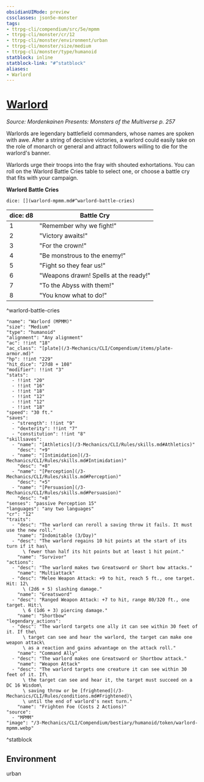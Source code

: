 ```yaml
---
obsidianUIMode: preview
cssclasses: json5e-monster
tags:
- ttrpg-cli/compendium/src/5e/mpmm
- ttrpg-cli/monster/cr/12
- ttrpg-cli/monster/environment/urban
- ttrpg-cli/monster/size/medium
- ttrpg-cli/monster/type/humanoid
statblock: inline
statblock-link: "#^statblock"
aliases:
- Warlord
---
```

# [Warlord](3-Mechanics\CLI\Compendium\bestiary\humanoid/warlord-mpmm.md)
*Source: Mordenkainen Presents: Monsters of the Multiverse p. 257*  

Warlords are legendary battlefield commanders, whose names are spoken with awe. After a string of decisive victories, a warlord could easily take on the role of monarch or general and attract followers willing to die for the warlord's banner.

Warlords urge their troops into the fray with shouted exhortations. You can roll on the Warlord Battle Cries table to select one, or choose a battle cry that fits with your campaign.

**Warlord Battle Cries**

`dice: [](warlord-mpmm.md#^warlord-battle-cries)`

| dice: d8 | Battle Cry |
|----------|------------|
| 1 | "Remember why we fight!" |
| 2 | "Victory awaits!" |
| 3 | "For the crown!" |
| 4 | "Be monstrous to the enemy!" |
| 5 | "Fight so they fear us!" |
| 6 | "Weapons drawn! Spells at the ready!" |
| 7 | "To the Abyss with them!" |
| 8 | "You know what to do!" |
^warlord-battle-cries

```statblock
"name": "Warlord (MPMM)"
"size": "Medium"
"type": "humanoid"
"alignment": "Any alignment"
"ac": !!int "18"
"ac_class": "[plate](/3-Mechanics/CLI/Compendium/items/plate-armor.md)"
"hp": !!int "229"
"hit_dice": "27d8 + 108"
"modifier": !!int "3"
"stats":
  - !!int "20"
  - !!int "16"
  - !!int "18"
  - !!int "12"
  - !!int "12"
  - !!int "18"
"speed": "30 ft."
"saves":
  - "strength": !!int "9"
  - "dexterity": !!int "7"
  - "constitution": !!int "8"
"skillsaves":
  - "name": "[Athletics](/3-Mechanics/CLI/Rules/skills.md#Athletics)"
    "desc": "+9"
  - "name": "[Intimidation](/3-Mechanics/CLI/Rules/skills.md#Intimidation)"
    "desc": "+8"
  - "name": "[Perception](/3-Mechanics/CLI/Rules/skills.md#Perception)"
    "desc": "+5"
  - "name": "[Persuasion](/3-Mechanics/CLI/Rules/skills.md#Persuasion)"
    "desc": "+8"
"senses": "passive Perception 15"
"languages": "any two languages"
"cr": "12"
"traits":
  - "desc": "The warlord can reroll a saving throw it fails. It must use the new roll."
    "name": "Indomitable (3/Day)"
  - "desc": "The warlord regains 10 hit points at the start of its turn if it has\
      \ fewer than half its hit points but at least 1 hit point."
    "name": "Survivor"
"actions":
  - "desc": "The warlord makes two Greatsword or Short bow attacks."
    "name": "Multiattack"
  - "desc": "Melee Weapon Attack: +9 to hit, reach 5 ft., one target. Hit: 12\
      \ (2d6 + 5) slashing damage."
    "name": "Greatsword"
  - "desc": "Ranged Weapon Attack: +7 to hit, range 80/320 ft., one target. Hit:\
      \ 6 (1d6 + 3) piercing damage."
    "name": "Shortbow"
"legendary_actions":
  - "desc": "The warlord targets one ally it can see within 30 feet of it. If the\
      \ target can see and hear the warlord, the target can make one weapon attack\
      \ as a reaction and gains advantage on the attack roll."
    "name": "Command Ally"
  - "desc": "The warlord makes one Greatsword or Shortbow attack."
    "name": "Weapon Attack"
  - "desc": "The warlord targets one creature it can see within 30 feet of it. If\
      \ the target can see and hear it, the target must succeed on a DC 16 Wisdom\
      \ saving throw or be [frightened](/3-Mechanics/CLI/Rules/conditions.md#Frightened)\
      \ until the end of warlord's next turn."
    "name": "Frighten Foe (Costs 2 Actions)"
"source":
  - "MPMM"
"image": "/3-Mechanics/CLI/Compendium/bestiary/humanoid/token/warlord-mpmm.webp"
```
^statblock

## Environment

urban